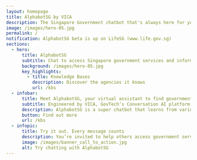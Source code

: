 ```yaml
---
layout: homepage
title: AlphabotSG by VICA
description: The Singapore Government chatbot that's always here for your questions
image: /images/hero-05.jpg
permalink: /
notification: AlphabotSG beta is up on LifeSG (www.life.gov.sg)
sections:
  - hero:
      title: AlphabotSG
      subtitle: Chat to access Singapore government services and information easily
      background: /images/hero-05.jpg
      key_highlights:
        - title: Knowledge Bases
          description: Discover the agencies it knows
          url: /kbs
  - infobar:
      title: Meet AlphabotSG, your virtual assistant to find government services and information easily
      subtitle: Engineered by VICA, GovTech’s Conversation AI platform
      description: AlphabotSG is a super chatbot that learns from various agency chatbots, so that we can help you with a range of common matters and resources in just one place. When you ask a question, it finds the best answer from the most relevant agency. If there isn't a confident answer by any agency, it gives you the best possible response using the context of the interaction and a new large language model.
      button: Find out more
      url: /kbs
  - infopic:
      title: Try it out. Every message counts
      description: You’re invited to help others access government services more intuitively on messaging. Each message and rating that you send is an opportunity for us to make AlphabotSG better. Thank you for your generosity in helping Singapore to build a smarter nation and be able to assist citizens who prefer getting help beyond a website.
      image: /images/banner_call_to_action.jpg
      alt: Try chatting with AlphabotSG
---
```

